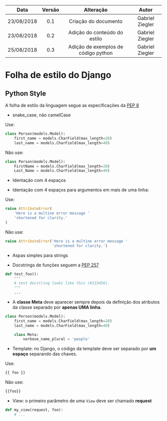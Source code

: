 |Data|Versão|Alteração|Autor|
|:------:|:------:|:-----:|:-----:|
|23/08/2018|0.1|Criação do documento|Gabriel Ziegler|
|23/08/2018|0.2|Adição do conteúdo do estilo|Gabriel Ziegler|
|25/08/2018|0.3|Adição de exemplos de código python|Gabriel Ziegler|

# Folha de estilo do Django

## Python Style

A folha de estilo da linguagem segue as especificações da [PEP 8](https://www.python.org/dev/peps/pep-0008/)

* snake_case, não camelCase

Use:
```Python
class Person(models.Model):
    first_name = models.CharField(max_length=20)
    last_name = models.CharField(max_length=40)
```

Não use:
```Python
class Person(models.Model):
    FirstName = models.CharField(max_length=20)
    Last_Name = models.CharField(max_length=40)
```

* Identação com 4 espaços

* Identação com 4 espaços para argumentos em mais de uma linha:

Use:
```Python
raise AttributeError(
    'Here is a multine error message '
    'shortened for clarity.'
)
```

Não use:
```Python
raise AttributeError('Here is a multine error message '
                     'shortened for clarity.')
```

* Aspas simples para strings 

* Docstrings de funções seguem a [PEP 257](https://www.python.org/dev/peps/pep-0257/)

```Python
def test_foo():
    """
    A test docstring looks like this (#123456).
    """
    ...
```

* A **classe Meta** deve aparecer sempre depois da definição dos atributos da classe separado por **apenas UMA linha**.

```Python
class Person(models.Model):
    first_name = models.CharField(max_length=20)
    last_name = models.CharField(max_length=40)

    class Meta:
        verbose_name_plural = 'people'
```

* Template: no Django, o código da template deve ser separado por **um espaço** separando das chaves.

Use:
```Python
{{ foo }}
```

Não use:
```Python
{{foo}}
```

* View: o primeiro parâmetro de uma `View` deve ser chamado **request**
```Python
def my_view(request, foo):
    # ...
```
